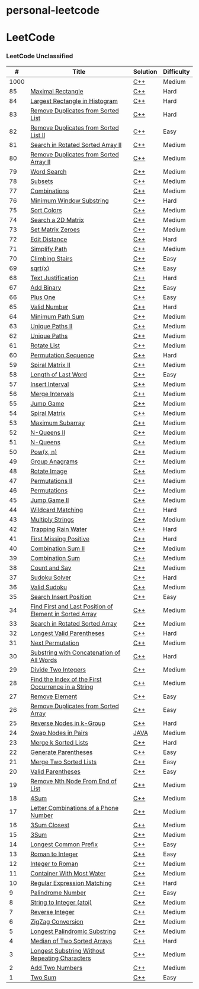 # personal-leetcode

LeetCode
========

### LeetCode Unclassified


| # | Title | Solution | Difficulty |
|---| ----- | -------- | ---------- |
|1000|[]()| [C++]()|Medium|
|85|[Maximal Rectangle](https://leetcode.com/problems/maximal-rectangle/)|[C++](https://github.com/brian09088/personal-leetcode-solution/blob/main/cpp/(85)%20Maximal%20Rectangle)|Hard|
|84|[Largest Rectangle in Histogram](https://leetcode.com/problems/largest-rectangle-in-histogram/)|[C++](https://github.com/brian09088/personal-leetcode-solution/blob/main/cpp/(84)%20Largest%20Rectangle%20in%20Histogram)|Hard|
|83|[Remove Duplicates from Sorted List](https://leetcode.com/problems/remove-duplicates-from-sorted-list/)|[C++](https://github.com/brian09088/personal-leetcode-solution/blob/main/cpp/(83)%20Remove%20Duplicates%20from%20Sorted%20List.cpp)|Hard|
|82|[Remove Duplicates from Sorted List II](https://leetcode.com/problems/remove-duplicates-from-sorted-list-ii/)|[C++](https://github.com/brian09088/personal-leetcode-solution/blob/main/cpp/(82)%20Remove%20Duplicates%20from%20Sorted%20List%20II.cpp)|Easy|
|81|[Search in Rotated Sorted Array II](https://leetcode.com/problems/search-in-rotated-sorted-array-ii/)|[C++](https://github.com/brian09088/personal-leetcode-solution/blob/main/cpp/(81)%20Search%20in%20Rotated%20Sorted%20Array%20II.cpp)|Medium|
|80|[Remove Duplicates from Sorted Array II](https://leetcode.com/problems/remove-duplicates-from-sorted-array-ii/)|[C++](https://github.com/brian09088/personal-leetcode-solution/blob/main/cpp/(80)%20Remove%20Duplicates%20from%20Sorted%20Array%20II.cpp)|Medium|
|79|[Word Search](https://leetcode.com/problems/word-search/)| [C++](https://github.com/brian09088/personal-leetcode-solution/blob/main/cpp/(79)%20Word%20Search.cpp)|Medium|
|78|[Subsets](https://leetcode.com/problems/subsets/)| [C++](https://github.com/brian09088/personal-leetcode-solution/blob/main/cpp/(78)%20Subsets.cpp)|Medium|
|77|[Combinations](https://leetcode.com/problems/combinations/)| [C++](https://github.com/brian09088/personal-leetcode-solution/blob/main/cpp/(77)%20Combinations.cpp)|Medium|
|76|[Minimum Window Substring](https://leetcode.com/problems/minimum-window-substring/)| [C++](https://github.com/brian09088/personal-leetcode-solution/blob/main/cpp/(76)%20Minimum%20Window%20Substring.cpp)|Hard|
|75|[Sort Colors](https://leetcode.com/problems/sort-colors/)| [C++](https://github.com/brian09088/personal-leetcode-solution/blob/main/cpp/(75)%20Sort%20Colors.cpp)|Medium|
|74|[Search a 2D Matrix](https://leetcode.com/problems/search-a-2d-matrix/)| [C++](https://github.com/brian09088/personal-leetcode-solution/blob/main/cpp/(74)%20Search%20a%202D%20Matrix.cpp)|Medium|
|73|[Set Matrix Zeroes](https://leetcode.com/problems/set-matrix-zeroes/)| [C++](https://github.com/brian09088/personal-leetcode-Cpp-solution/blob/main/cpp/(73)%20Set%20Matrix%20Zeroes.cpp)|Medium|
|72|[Edit Distance](https://leetcode.com/problems/edit-distance/)| [C++](https://github.com/brian09088/personal-leetcode-Cpp-solution/blob/main/cpp/(72)%20Edit%20Distance.cpp)|Hard|
|71|[Simplify Path](https://leetcode.com/problems/simplify-path/)| [C++](https://github.com/brian09088/personal-leetcode-Cpp-solution/blob/main/cpp/(71)%20Simplify%20Path.cpp)|Medium|
|70|[Climbing Stairs](https://leetcode.com/problems/climbing-stairs/)| [C++](https://github.com/brian09088/personal-leetcode-Cpp-solution/blob/main/cpp/(70)%20Climbing%20Stairs.cpp)|Easy|
|69|[sqrt(x)](https://leetcode.com/problems/sqrtx/)| [C++](https://github.com/brian09088/personal-leetcode-Cpp-solution/blob/main/cpp/(69-1)%20Sqrt(x).cpp)|Easy|
|68|[Text Justification](https://leetcode.com/problems/text-justification/)| [C++](https://github.com/brian09088/personal-leetcode-Cpp-solution/blob/main/cpp/(68)%20Text%20Justification.cpp)|Hard|
|67|[Add Binary](https://leetcode.com/problems/add-binary/)| [C++](https://github.com/brian09088/personal-leetcode-Cpp-solution/blob/main/cpp/(67)%20Add%20Binary.cpp)|Easy|
|66|[Plus One](https://leetcode.com/problems/plus-one/)| [C++](https://github.com/brian09088/personal-leetcode-Cpp-solution/blob/main/cpp/(66)%20Plus%20One.cpp)|Easy|
|65|[Valid Number](https://leetcode.com/problems/valid-number/)| [C++](https://github.com/brian09088/personal-leetcode-Cpp-solution/blob/main/cpp/(65)%20Valid%20Number.cpp)|Hard|
|64|[Minimum Path Sum](https://leetcode.com/problems/minimum-path-sum/)| [C++](https://github.com/brian09088/personal-leetcode-Cpp-solution/blob/main/cpp/(64)%20Minimum%20Path%20Sum.cpp)|Medium|
|63|[Unique Paths II](https://leetcode.com/problems/unique-paths-ii/description/)| [C++](https://github.com/brian09088/personal-leetcode-Cpp-solution/blob/main/cpp/(63)%20Unique%20Paths%20II.cpp)|Medium|
|62|[Unique Paths](https://leetcode.com/problems/unique-paths/description/)| [C++](https://github.com/brian09088/personal-leetcode-Cpp-solution/blob/main/cpp/(62)%20Unique%20Paths.cpp)|Medium|
|61|[Rotate List](https://leetcode.com/problems/rotate-list/)| [C++](https://github.com/brian09088/personal-leetcode/blob/main/cpp/(61)%20Rotate%20List.cpp)|Medium|
|60|[Permutation Sequence](https://leetcode.com/problems/permutation-sequence/)| [C++](https://github.com/brian09088/personal-leetcode-Cpp-solution/blob/main/cpp/(60)%20Permutation%20Sequence.cpp)|Hard|
|59|[Spiral Matrix II](https://leetcode.com/problems/spiral-matrix-ii/)| [C++](https://github.com/brian09088/personal-leetcode-Cpp-solution/blob/main/cpp/(59)%20Spiral%20Matrix%20II.cpp)|Medium|
|58|[Length of Last Word](https://leetcode.com/problems/length-of-last-word/)| [C++](https://github.com/brian09088/personal-leetcode-Cpp-solution/blob/main/cpp/(58)%20Length%20of%20Last%20Word.cpp)|Easy|
|57|[Insert Interval](https://leetcode.com/problems/insert-interval/)| [C++](https://github.com/brian09088/personal-leetcode-Cpp-solution/blob/main/cpp/(57)%20Insert%20Interval.cpp)|Medium|
|56|[Merge Intervals](https://leetcode.com/problems/merge-intervals/)| [C++](https://github.com/brian09088/personal-leetcode-Cpp-solution/blob/main/cpp/(56)%20Merge%20Intervals.cpp)|Medium|
|55|[Jump Game](https://leetcode.com/problems/jump-game/description/)| [C++](https://github.com/brian09088/personal-leetcode/blob/main/cpp/(55)%20Jump%20Game.cpp)|Medium|
|54|[Spiral Matrix](https://leetcode.com/problems/spiral-matrix/)| [C++](https://github.com/brian09088/personal-leetcode/blob/main/cpp/(54)%20Spiral%20Matrix.cpp)|Medium|
|53|[Maximum Subarray](https://leetcode.com/problems/maximum-subarray/)| [C++](https://github.com/brian09088/personal-leetcode/blob/main/cpp/(53)%20Maximum%20Subarray.cpp)|Medium|
|52|[N-Queens II](https://leetcode.com/problems/n-queens-ii/)| [C++](https://github.com/brian09088/personal-leetcode/blob/main/cpp/(52)%20N-Queens%20II.cpp)|Medium|
|51|[N-Queens](https://leetcode.com/problems/n-queens/)| [C++](https://github.com/brian09088/personal-leetcode/blob/main/cpp/(51)%20N-Queens.cpp)|Medium|
|50|[Pow(x, n)](https://leetcode.com/problems/powx-n/description/)| [C++](https://github.com/brian09088/personal-leetcode/blob/main/cpp/(50-2)%20Pow(x%2C%20n).cpp)|Medium|
|49|[Group Anagrams](https://leetcode.com/problems/group-anagrams/)| [C++](https://github.com/brian09088/personal-leetcode/blob/main/cpp/(49-2)%20Group%20Anagrams.cpp)|Medium|
|48|[Rotate Image](https://leetcode.com/problems/rotate-image/)| [C++](https://github.com/brian09088/personal-leetcode/blob/main/cpp/(48)%20Rotate%20Image.cpp)|Medium|
|47|[Permutations II](https://leetcode.com/problems/permutations-ii/)| [C++](https://github.com/brian09088/personal-leetcode/blob/main/cpp/(47)%20Permutations%20II.cpp)|Medium|
|46|[Permutations](https://leetcode.com/problems/permutations/)| [C++](https://github.com/brian09088/personal-leetcode/blob/main/cpp/(46)%20Permutations.cpp)|Medium|
|45|[Jump Game II](https://leetcode.com/problems/jump-game-ii/)| [C++](https://github.com/brian09088/personal-leetcode/blob/main/cpp/(45)%20Jump%20Game%20II.cpp)|Medium|
|44|[Wildcard Matching](https://leetcode.com/problems/wildcard-matching/)| [C++](https://github.com/brian09088/personal-leetcode/blob/main/cpp/(44)%20Wildcard%20Matching.cpp)|Hard|
|43|[Multiply Strings](https://leetcode.com/problems/multiply-strings/)| [C++](https://github.com/brian09088/personal-leetcode/blob/main/cpp/(43)%20Multiply%20Strings.cpp)|Medium|
|42|[Trapping Rain Water](https://leetcode.com/problems/trapping-rain-water/)| [C++](https://github.com/brian09088/personal-leetcode/blob/main/cpp/(42-1)%20Trapping%20Rain%20Water.cpp)|Hard|
|41|[First Missing Positive](https://leetcode.com/problems/first-missing-positive/)| [C++](https://github.com/brian09088/personal-leetcode/blob/main/cpp/(41)%20First%20Missing%20Positive.cpp)|Hard|
|40|[Combination Sum II](https://leetcode.com/problems/combination-sum-ii/)| [C++](https://github.com/brian09088/personal-leetcode/blob/main/cpp/(40)%20Combination%20Sum%20II.cpp)|Medium|
|39|[Combination Sum](https://leetcode.com/problems/combination-sum/)| [C++](https://github.com/brian09088/personal-leetcode/blob/main/cpp/(39)%20Combination%20Sum.cpp)|Medium|
|38|[Count and Say](https://leetcode.com/problems/count-and-say/)| [C++](https://github.com/brian09088/personal-leetcode/blob/main/cpp/(38)%20Count%20and%20Say.cpp)|Medium|
|37|[Sudoku Solver](https://leetcode.com/problems/sudoku-solver/)| [C++](https://github.com/brian09088/personal-leetcode/blob/main/cpp/(37)%20Sudoku%20Solver.cpp)|Hard|
|36|[Valid Sudoku](https://leetcode.com/problems/valid-sudoku/)| [C++](https://github.com/brian09088/personal-leetcode/blob/main/cpp/(36)%20Valid%20Sudoku.cpp)|Medium|
|35|[Search Insert Position](https://leetcode.com/problems/search-insert-position/)| [C++](https://github.com/brian09088/personal-leetcode/blob/main/cpp/(35)%20Search%20Insert%20Position.cpp)|Easy|
|34|[Find First and Last Position of Element in Sorted Array](https://leetcode.com/problems/find-first-and-last-position-of-element-in-sorted-array/)| [C++](https://github.com/brian09088/personal-leetcode/blob/main/cpp/(34)%20Find%20First%20and%20Last%20Position%20of%20Element%20in%20Sorted%20Array.cpp)|Medium|
|33|[Search in Rotated Sorted Array](https://leetcode.com/problems/search-in-rotated-sorted-array/)| [C++](https://github.com/brian09088/personal-leetcode/blob/main/cpp/(33)%20Search%20in%20Rotated%20Sorted%20Array.cpp)|Medium|
|32|[Longest Valid Parentheses](https://leetcode.com/problems/longest-valid-parentheses/)| [C++](https://github.com/brian09088/personal-leetcode/blob/main/cpp/(32)%20Longest%20Valid%20Parentheses.cpp)|Hard|
|31|[Next Permutation](https://leetcode.com/problems/next-permutation/)| [C++](https://github.com/brian09088/personal-leetcode/blob/main/cpp/(31)%20Next%20Permutation.cpp)|Medium|
|30|[Substring with Concatenation of All Words](https://leetcode.com/problems/substring-with-concatenation-of-all-words/)| [C++](https://github.com/brian09088/personal-leetcode/blob/main/cpp/(30)%20Substring%20with%20Concatenation%20of%20All%20Words.cpp)|Hard|
|29|[Divide Two Integers](https://leetcode.com/problems/divide-two-integers/)| [C++](https://github.com/brian09088/personal-leetcode/blob/main/cpp/(29)%20Divide%20Two%20Integers.cpp)|Medium|
|28|[Find the Index of the First Occurrence in a String](https://leetcode.com/problems/find-the-index-of-the-first-occurrence-in-a-string/)| [C++](https://github.com/brian09088/personal-leetcode/blob/main/cpp/(28)%20Find%20the%20Index%20of%20the%20First%20Occurrence%20in%20a%20String.cpp)|Medium|
|27|[Remove Element](https://leetcode.com/problems/remove-element/)| [C++](https://github.com/brian09088/personal-leetcode/blob/main/cpp/(27)%20Remove%20Element.cpp)|Easy|
|26|[Remove Duplicates from Sorted Array](https://leetcode.com/problems/remove-duplicates-from-sorted-array/)| [C++](https://github.com/brian09088/personal-leetcode/blob/main/cpp/(26)%20Remove%20Duplicates%20from%20Sorted%20Array.cpp)|Easy|
|25|[Reverse Nodes in k-Group](https://leetcode.com/problems/reverse-nodes-in-k-group/)| [C++](https://github.com/brian09088/personal-leetcode/blob/main/cpp/(25)%20Reverse%20Nodes%20in%20k-Group.cpp)|Hard|
|24|[Swap Nodes in Pairs](https://leetcode.com/problems/swap-nodes-in-pairs/)| [JAVA](https://github.com/brian09088/personal-leetcode/blob/main/cpp/(24)%20Swap%20Nodes%20in%20Pairs.java)|Medium|
|23|[Merge k Sorted Lists](https://leetcode.com/problems/merge-k-sorted-lists/)| [C++](https://github.com/brian09088/personal-leetcode/blob/main/cpp/(23)%20Merge%20k%20Sorted%20Lists.cpp)|Hard|
|22|[Generate Parentheses](https://leetcode.com/problems/generate-parentheses/)| [C++](https://github.com/brian09088/personal-leetcode/blob/main/cpp/(22)%20Generate%20Parentheses.cpp)|Easy|
|21|[Merge Two Sorted Lists](https://leetcode.com/problems/merge-two-sorted-lists/)| [C++](https://github.com/brian09088/personal-leetcode/blob/main/cpp/(21)%20Merge%20Two%20Sorted%20Lists.cpp)|Easy|
|20|[Valid Parentheses](https://leetcode.com/problems/valid-parentheses/)| [C++](https://github.com/brian09088/personal-leetcode/blob/main/cpp/(20)%20Valid%20Parentheses.cpp)|Easy|
|19|[Remove Nth Node From End of List](https://leetcode.com/problems/remove-nth-node-from-end-of-list/)| [C++](https://github.com/brian09088/personal-leetcode/blob/main/cpp/(19)%20Remove%20Nth%20Node%20From%20End%20of%20List.cpp)|Medium|
|18|[4Sum](https://leetcode.com/problems/4sum/)| [C++](https://github.com/brian09088/personal-leetcode/blob/main/cpp/(18)%204Sum.cpp)|Medium|
|17|[Letter Combinations of a Phone Number](https://leetcode.com/problems/letter-combinations-of-a-phone-number/)| [C++](https://github.com/brian09088/personal-leetcode/blob/main/cpp/(17)%20Letter%20Combinations%20of%20a%20Phone%20Number.cpp)|Medium|
|16|[3Sum Closest](https://leetcode.com/problems/3sum-closest/)| [C++](https://github.com/brian09088/personal-leetcode/blob/main/cpp/(16)%203Sum%20Closest.cpp)|Medium|
|15|[3Sum](https://leetcode.com/problems/3sum/)| [C++](https://github.com/brian09088/personal-leetcode/blob/main/cpp/(15)%203Sum.cpp)|Medium|
|14|[Longest Common Prefix](https://leetcode.com/problems/longest-common-prefix/)| [C++](https://github.com/brian09088/personal-leetcode/blob/main/cpp/(14)%20Longest%20Common%20Prefix.cpp)|Easy|
|13|[Roman to Integer](https://leetcode.com/problems/roman-to-integer/)| [C++](https://github.com/brian09088/personal-leetcode/blob/main/cpp/(13)%20Roman%20to%20Integer.cpp)|Easy|
|12|[Integer to Roman](https://leetcode.com/problems/integer-to-roman/)| [C++](https://github.com/brian09088/personal-leetcode/blob/main/cpp/(12)%20Integer%20to%20Roman.cpp)|Medium|
|11|[Container With Most Water](https://leetcode.com/problems/container-with-most-water/)| [C++](https://github.com/brian09088/personal-leetcode/blob/main/cpp/(11)%20Container%20With%20Most%20Water.cpp)|Medium|
|10|[Regular Expression Matching](https://leetcode.com/problems/regular-expression-matching/)| [C++](https://github.com/brian09088/personal-leetcode/blob/main/cpp/(10)%20Regular%20Expression%20Matching.cpp)|Hard|
|9|[Palindrome Number](https://leetcode.com/problems/palindrome-number/)| [C++](https://github.com/brian09088/personal-leetcode/blob/main/cpp/(9)%20Palindrome%20Number.cpp)|Easy|
|8|[String to Integer (atoi)](https://leetcode.com/problems/string-to-integer-atoi/)| [C++](https://github.com/brian09088/personal-leetcode/blob/main/cpp/(8)%20String%20to%20Integer%20(atoi).cpp)|Medium|
|7|[Reverse Integer](https://leetcode.com/problems/reverse-integer/)| [C++](https://github.com/brian09088/personal-leetcode/blob/main/cpp/(7)%20Reverse%20Integer.cpp)|Medium|
|6|[ZigZag Conversion](https://leetcode.com/problems/zigzag-conversion/)| [C++](https://github.com/brian09088/personal-leetcode/blob/main/cpp/(6)%20Zigzag%20Conversion.cpp)|Medium|
|5|[Longest Palindromic Substring](https://leetcode.com/problems/longest-palindromic-substring/)| [C++](https://github.com/brian09088/personal-leetcode/blob/main/cpp/(5)%20Longest%20Palindromic%20Substring.cpp)|Medium|
|4|[Median of Two Sorted Arrays](https://leetcode.com/problems/median-of-two-sorted-arrays/)| [C++](https://github.com/brian09088/personal-leetcode/blob/main/cpp/(4)%20Median%20of%20Two%20Sorted%20Arrays.cpp)|Hard|
|3|[Longest Substring Without Repeating Characters](https://leetcode.com/problems/longest-substring-without-repeating-characters/)| [C++](https://github.com/brian09088/personal-leetcode/blob/main/cpp/(3)%20Longest%20Substring%20Without%20Repeating%20Characters.cpp)|Medium|
|2|[Add Two Numbers](https://leetcode.com/problems/add-two-numbers/)| [C++](https://github.com/brian09088/personal-leetcode/blob/main/cpp/(2)%20Add%20Two%20Numbers.cpp)|Medium|
|1|[Two Sum](https://leetcode.com/problems/two-sum/)| [C++](https://github.com/brian09088/personal-leetcode/blob/main/cpp/(1)%20Two%20Sum.cpp)|Easy|
